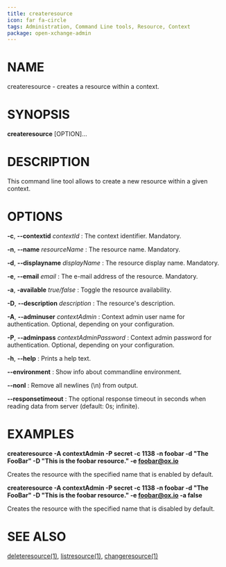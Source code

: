 ```yaml
---
title: createresource
icon: far fa-circle
tags: Administration, Command Line tools, Resource, Context
package: open-xchange-admin
---
```


# NAME

createresource - creates a resource within a context.

# SYNOPSIS

**createresource** [OPTION]...

# DESCRIPTION

This command line tool allows to create a new resource within a given context. 

# OPTIONS

**-c**, **--contextid** *contextId*
: The context identifier. Mandatory.

**-n**, **--name** *resourceName*
: The resource name. Mandatory.

**-d**, **--displayname** *displayName*
: The resource display name. Mandatory.

**-e**, **--email** *email*
: The e-mail address of the resource. Mandatory.

**-a**, **-available** *true/false*
: Toggle the resource availability.

**-D**, **--description** *description*
: The resource's description.

**-A**, **--adminuser** *contextAdmin*
: Context admin user name for authentication. Optional, depending on your configuration.

**-P**, **--adminpass** *contextAdminPassword*
: Context admin password for authentication. Optional, depending on your configuration.

**-h**, **--help**
: Prints a help text.

**--environment**
: Show info about commandline environment.

**--nonl**
: Remove all newlines (\\n) from output.

**--responsetimeout**
: The optional response timeout in seconds when reading data from server (default: 0s; infinite).

# EXAMPLES

**createresource -A contextAdmin -P secret -c 1138 -n foobar -d "The FooBar" -D "This is the foobar resource." -e foobar@ox.io**

Creates the resource with the specified name that is enabled by default.

**createresource -A contextAdmin -P secret -c 1138 -n foobar -d "The FooBar" -D "This is the foobar resource." -e foobar@ox.io -a false**

Creates the resource with the specified name that is disabled by default.

# SEE ALSO

[deleteresource(1)](deleteresource.html), [listresource(1)](listresource.html), [changeresource(1)](changeresource.html)
